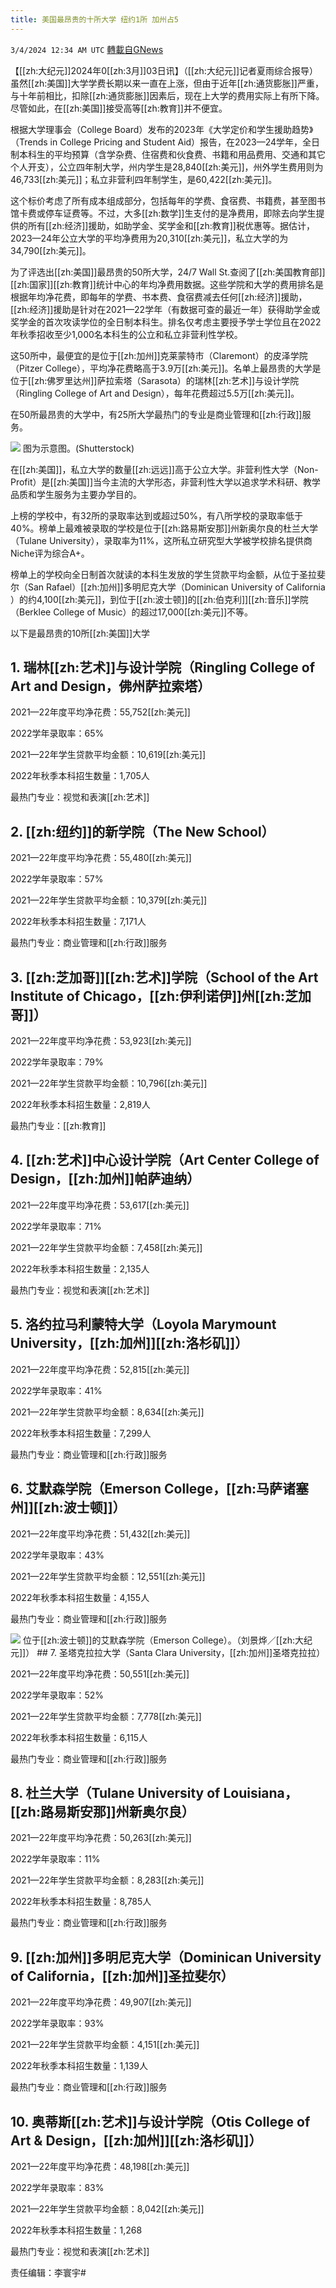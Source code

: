 ```yaml
---
title: 美国最昂贵的十所大学 纽约1所 加州占5
---
```

`3/4/2024 12:34 AM UTC` [轉載自GNews](https://gnews.org/articles/2361957)

【[[zh:大纪元]]2024年0[[zh:3月]]03日讯】（[[zh:大纪元]]记者夏雨综合报导）虽然[[zh:美国]]大学学费长期以来一直在上涨，但由于近年[[zh:通货膨胀]]严重，与十年前相比，扣除[[zh:通货膨胀]]因素后，现在上大学的费用实际上有所下降。尽管如此，在[[zh:美国]]接受高等[[zh:教育]]并不便宜。

根据大学理事会（College Board）发布的2023年《大学定价和学生援助趋势》（Trends in College Pricing and Student Aid）报告，在2023—24学年，全日制本科生的平均预算（含学杂费、住宿费和伙食费、书籍和用品费用、交通和其它个人开支），公立四年制大学，州内学生是28,840[[zh:美元]]，州外学生费用则为46,733[[zh:美元]]；私立非营利四年制学生，是60,422[[zh:美元]]。

这个标价考虑了所有成本组成部分，包括每年的学费、食宿费、书籍费，甚至图书馆卡费或停车证费等。不过，大多[[zh:数学]]生支付的是净费用，即除去向学生提供的所有[[zh:经济]]援助，如助学金、奖学金和[[zh:教育]]税优惠等。据估计，2023—24年公立大学的平均净费用为20,310[[zh:美元]]，私立大学的为34,790[[zh:美元]]。

为了评选出[[zh:美国]]最昂贵的50所大学，24/7 Wall St.查阅了[[zh:美国教育部]][[zh:国家]][[zh:教育]]统计中心的年均净费用数据。这些学院和大学的费用排名是根据年均净花费，即每年的学费、书本费、食宿费减去任何[[zh:经济]]援助，[[zh:经济]]援助是针对在2021—22学年（有数据可查的最近一年）获得助学金或奖学金的首次攻读学位的全日制本科生。排名仅考虑主要授予学士学位且在2022年秋季招收至少1,000名本科生的公立和私立非营利性学校。

这50所中，最便宜的是位于[[zh:加州]]克莱蒙特市（Claremont）的皮泽学院（Pitzer College），平均净花费略高于3.9万[[zh:美元]]。名单上最昂贵的大学是位于[[zh:佛罗里达州]]萨拉索塔（Sarasota）的瑞林[[zh:艺术]]与设计学院（Ringling College of Art and Design），每年花费超过5.5万[[zh:美元]]。

在50所最昂贵的大学中，有25所大学最热门的专业是商业管理和[[zh:行政]]服务。

![](https://i.epochtimes.com/assets/uploads/2023/08/id14050718-f7673367b66474e340959d89912121fc-600x400.jpeg "") 图为示意图。(Shutterstock)

在[[zh:美国]]，私立大学的数量[[zh:远远]]高于公立大学。非营利性大学（Non-Profit）是[[zh:美国]]当今主流的大学形态，非营利性大学以追求学术科研、教学品质和学生服务为主要办学目的。

上榜的学校中，有32所的录取率达到或超过50%，有八所学校的录取率低于40%。榜单上最难被录取的学校是位于[[zh:路易斯安那]]州新奥尔良的杜兰大学（Tulane University），录取率为11%，这所私立研究型大学被学校排名提供商Niche评为综合A+。

榜单上的学校向全日制首次就读的本科生发放的学生贷款平均金额，从位于圣拉斐尔（San Rafael）[[zh:加州]]多明尼克大学（Dominican University of California ）的约4,100[[zh:美元]]，到位于[[zh:波士顿]]的[[zh:伯克利]][[zh:音乐]]学院（Berklee College of Music）的超过17,000[[zh:美元]]不等。

以下是最昂贵的10所[[zh:美国]]大学

## 1. 瑞林[[zh:艺术]]与设计学院（Ringling College of Art and Design，佛州萨拉索塔）

2021—22年度平均净花费：55,752[[zh:美元]]

2022学年录取率：65%

2021—22年学生贷款平均金额：10,619[[zh:美元]]

2022年秋季本科招生数量：1,705人

最热门专业：视觉和表演[[zh:艺术]]

## 2. [[zh:纽约]]的新学院（The New School）

2021—22年度平均净花费：55,480[[zh:美元]]

2022学年录取率：57%

2021—22年学生贷款平均金额：10,379[[zh:美元]]

2022年秋季本科招生数量：7,171人

最热门专业：商业管理和[[zh:行政]]服务

## 3. [[zh:芝加哥]][[zh:艺术]]学院（School of the Art Institute of Chicago，[[zh:伊利诺伊]]州[[zh:芝加哥]]）

2021—22年度平均净花费：53,923[[zh:美元]]

2022学年录取率：79%

2021—22年学生贷款平均金额：10,796[[zh:美元]]

2022年秋季本科招生数量：2,819人

最热门专业：[[zh:教育]]

## 4. [[zh:艺术]]中心设计学院（Art Center College of Design，[[zh:加州]]帕萨迪纳）

2021—22年度平均净花费：53,617[[zh:美元]]

2022学年录取率：71%

2021—22年学生贷款平均金额：7,458[[zh:美元]]

2022年秋季本科招生数量：2,135人

最热门专业：视觉和表演[[zh:艺术]]

## 5. 洛约拉马利蒙特大学（Loyola Marymount University，[[zh:加州]][[zh:洛杉矶]]）

2021—22年度平均净花费：52,815[[zh:美元]]

2022学年录取率：41%

2021—22年学生贷款平均金额：8,634[[zh:美元]]

2022年秋季本科招生数量：7,299人

最热门专业：商业管理和[[zh:行政]]服务

## 6. 艾默森学院（Emerson College，[[zh:马萨诸塞州]][[zh:波士顿]]）

2021—22年度平均净花费：51,432[[zh:美元]]

2022学年录取率：43%

2021—22年学生贷款平均金额：12,551[[zh:美元]]

2022年秋季本科招生数量：4,155人

最热门专业：商业管理和[[zh:行政]]服务

![](https://i.epochtimes.com/assets/uploads/2022/09/id13814839-Emerson-College-600x400.jpg "") 位于[[zh:波士顿]]的艾默森学院（Emerson College）。（刘景烨／[[zh:大纪元]]）  ## 7. 圣塔克拉拉大学（Santa Clara University，[[zh:加州]]圣塔克拉拉）

2021—22年度平均净花费：50,551[[zh:美元]]

2022学年录取率：52%

2021—22年学生贷款平均金额：7,778[[zh:美元]]

2022年秋季本科招生数量：6,115人

最热门专业：商业管理和[[zh:行政]]服务

## 8. 杜兰大学（Tulane University of Louisiana，[[zh:路易斯安那]]州新奥尔良）

2021—22年度平均净花费：50,263[[zh:美元]]

2022学年录取率：11%

2021—22年学生贷款平均金额：8,283[[zh:美元]]

2022年秋季本科招生数量：8,785人

最热门专业：商业管理和[[zh:行政]]服务

## 9. [[zh:加州]]多明尼克大学（Dominican University of California，[[zh:加州]]圣拉斐尔）

2021—22年度平均净花费：49,907[[zh:美元]]

2022学年录取率：93%

2021—22年学生贷款平均金额：4,151[[zh:美元]]

2022年秋季本科招生数量：1,139人

最热门专业：商业管理和[[zh:行政]]服务

## 10. 奥蒂斯[[zh:艺术]]与设计学院（Otis College of Art & Design，[[zh:加州]][[zh:洛杉矶]]）

2021—22年度平均净花费：48,198[[zh:美元]]

2022学年录取率：83%

2021—22年学生贷款平均金额：8,042[[zh:美元]]

2022年秋季本科招生数量：1,268

最热门专业：视觉和表演[[zh:艺术]]

责任编辑：李寰宇#
